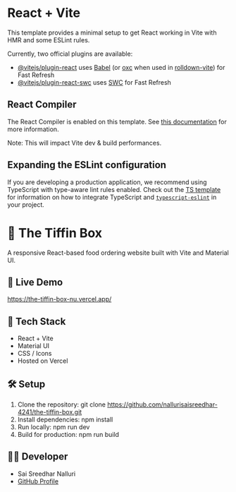 # React + Vite

This template provides a minimal setup to get React working in Vite with HMR and some ESLint rules.

Currently, two official plugins are available:

- [@vitejs/plugin-react](https://github.com/vitejs/vite-plugin-react/blob/main/packages/plugin-react) uses [Babel](https://babeljs.io/) (or [oxc](https://oxc.rs) when used in [rolldown-vite](https://vite.dev/guide/rolldown)) for Fast Refresh
- [@vitejs/plugin-react-swc](https://github.com/vitejs/vite-plugin-react/blob/main/packages/plugin-react-swc) uses [SWC](https://swc.rs/) for Fast Refresh

## React Compiler

The React Compiler is enabled on this template. See [this documentation](https://react.dev/learn/react-compiler) for more information.

Note: This will impact Vite dev & build performances.

## Expanding the ESLint configuration

If you are developing a production application, we recommend using TypeScript with type-aware lint rules enabled. Check out the [TS template](https://github.com/vitejs/vite/tree/main/packages/create-vite/template-react-ts) for information on how to integrate TypeScript and [`typescript-eslint`](https://typescript-eslint.io) in your project.
# 🍱 The Tiffin Box

A responsive React-based food ordering website built with Vite and Material UI.

## 🚀 Live Demo
https://the-tiffin-box-nu.vercel.app/

## 🧩 Tech Stack
- React + Vite
- Material UI
- CSS / Icons
- Hosted on Vercel

## 🛠️ Setup
1. Clone the repository:
   git clone https://github.com/nallurisaisreedhar-4241/the-tiffin-box.git
2. Install dependencies:
   npm install
3. Run locally:
   npm run dev
4. Build for production:
   npm run build

## 👨‍💻 Developer
- Sai Sreedhar Nalluri
- [GitHub Profile](https://github.com/nallurisaisreedhar-4241)
